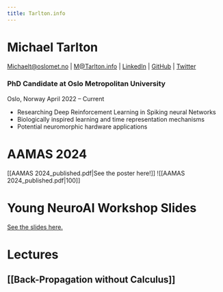 ```yaml
---
title: Tarlton.info
---
```

# Michael Tarlton

Michaelt@oslomet.no | 
M@Tarlton.info | 
[LinkedIn](https://www.linkedin.com/in/m-tarlton/) | 
[GitHub](https://github.com/MichaTarlton) | 
[Twitter](https://twitter.com/michaeta)
### PhD Candidate at Oslo Metropolitan University
Oslo, Norway
April 2022 – Current
- Researching Deep Reinforcement Learning in Spiking neural Networks  
- Biologically inspired learning and time representation mechanisms
- Potential neuromorphic hardware applications

# AAMAS 2024
[[AAMAS 2024_published.pdf|See the poster here!]]
![[AAMAS 2024_published.pdf|100]]


# Young NeuroAI Workshop Slides
[See the slides here.](slides)

# Lectures
## [[Back-Propagation without Calculus]]